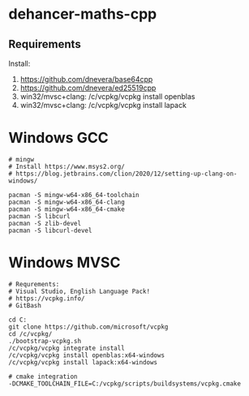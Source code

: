 # dehancer-maths-cpp

## Requirements
Install: 
1. https://github.com/dnevera/base64cpp
1. https://github.com/dnevera/ed25519cpp
1. win32/mvsc+clang:  /c/vcpkg/vcpkg install openblas
1. win32/mvsc+clang:  /c/vcpkg/vcpkg install lapack

Windows GCC
=======

    # mingw
    # Install https://www.msys2.org/
    # https://blog.jetbrains.com/clion/2020/12/setting-up-clang-on-windows/

    pacman -S mingw-w64-x86_64-toolchain
    pacman -S mingw-w64-x86_64-clang
    pacman -S mingw-w64-x86_64-cmake
    pacman -S libcurl
    pacman -S zlib-devel
    pacman -S libcurl-devel


Windows MVSC
=======
    # Requrements: 
    # Visual Studio, English Language Pack!
    # https://vcpkg.info/
    # GitBash

    cd C:
    git clone https://github.com/microsoft/vcpkg
    cd /c/vcpkg/
    ./bootstrap-vcpkg.sh
    /c/vcpkg/vcpkg integrate install
    /c/vcpkg/vcpkg install openblas:x64-windows
    /c/vcpkg/vcpkg install lapack:x64-windows

    # cmake integration
    -DCMAKE_TOOLCHAIN_FILE=C:/vcpkg/scripts/buildsystems/vcpkg.cmake